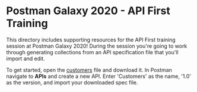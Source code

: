 # Postman Galaxy 2020 - API First Training

This directory includes supporting resources for the API First training session at Postman Galaxy 2020! During the session you're going to work through generating collections from an API specification file that you'll import and edit.

To get started, open the [customers](customers.yaml) file and download it. In Postman navigate to **APIs** and create a new API. Enter 'Customers' as the name, '1.0' as the version, and import your downloaded spec file.
